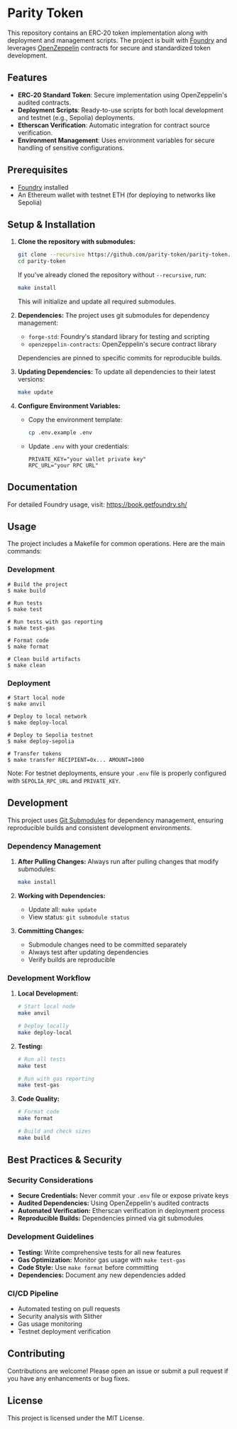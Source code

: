 # Parity Token

This repository contains an ERC‑20 token implementation along with deployment and management scripts. The project is built with [Foundry](https://book.getfoundry.sh/) and leverages [OpenZeppelin](https://openzeppelin.com/) contracts for secure and standardized token development.

## Features

- **ERC‑20 Standard Token**: Secure implementation using OpenZeppelin's audited contracts.
- **Deployment Scripts**: Ready-to-use scripts for both local development and testnet (e.g., Sepolia) deployments.
- **Etherscan Verification**: Automatic integration for contract source verification.
- **Environment Management**: Uses environment variables for secure handling of sensitive configurations.

## Prerequisites

- [Foundry](https://book.getfoundry.sh/getting-started/installation.html) installed
- An Ethereum wallet with testnet ETH (for deploying to networks like Sepolia)

## Setup & Installation

1. **Clone the repository with submodules:**

   ```bash
   git clone --recursive https://github.com/parity-token/parity-token.git
   cd parity-token
   ```

   If you've already cloned the repository without `--recursive`, run:
   ```bash
   make install
   ```
   This will initialize and update all required submodules.

2. **Dependencies:**
   The project uses git submodules for dependency management:
   - `forge-std`: Foundry's standard library for testing and scripting
   - `openzeppelin-contracts`: OpenZeppelin's secure contract library

   Dependencies are pinned to specific commits for reproducible builds.

3. **Updating Dependencies:**
   To update all dependencies to their latest versions:
   ```bash
   make update
   ```

3. **Configure Environment Variables:**
   - Copy the environment template:
     ```bash
     cp .env.example .env
     ```
   - Update `.env` with your credentials:
     ```
     PRIVATE_KEY="your wallet private key"
     RPC_URL="your RPC URL"
     ```

## Documentation

For detailed Foundry usage, visit: https://book.getfoundry.sh/

## Usage

The project includes a Makefile for common operations. Here are the main commands:

### Development

```shell
# Build the project
$ make build

# Run tests
$ make test

# Run tests with gas reporting
$ make test-gas

# Format code
$ make format

# Clean build artifacts
$ make clean
```

### Deployment

```shell
# Start local node
$ make anvil

# Deploy to local network
$ make deploy-local

# Deploy to Sepolia testnet
$ make deploy-sepolia

# Transfer tokens
$ make transfer RECIPIENT=0x... AMOUNT=1000
```

Note: For testnet deployments, ensure your `.env` file is properly configured with `SEPOLIA_RPC_URL` and `PRIVATE_KEY`.

## Development

This project uses [Git Submodules](https://git-scm.com/book/en/v2/Git-Tools-Submodules) for dependency management, ensuring reproducible builds and consistent development environments.

### Dependency Management

1. **After Pulling Changes:**
   Always run after pulling changes that modify submodules:
   ```bash
   make install
   ```

2. **Working with Dependencies:**
   - Update all: `make update`
   - View status: `git submodule status`

3. **Committing Changes:**
   - Submodule changes need to be committed separately
   - Always test after updating dependencies
   - Verify builds are reproducible

### Development Workflow

1. **Local Development:**
   ```bash
   # Start local node
   make anvil
   
   # Deploy locally
   make deploy-local
   ```

2. **Testing:**
   ```bash
   # Run all tests
   make test
   
   # Run with gas reporting
   make test-gas
   ```

3. **Code Quality:**
   ```bash
   # Format code
   make format
   
   # Build and check sizes
   make build
   ```

## Best Practices & Security

### Security Considerations
- **Secure Credentials:** Never commit your `.env` file or expose private keys
- **Audited Dependencies:** Using OpenZeppelin's audited contracts
- **Automated Verification:** Etherscan verification in deployment process
- **Reproducible Builds:** Dependencies pinned via git submodules

### Development Guidelines
- **Testing:** Write comprehensive tests for all new features
- **Gas Optimization:** Monitor gas usage with `make test-gas`
- **Code Style:** Use `make format` before committing
- **Dependencies:** Document any new dependencies added

### CI/CD Pipeline
- Automated testing on pull requests
- Security analysis with Slither
- Gas usage monitoring
- Testnet deployment verification

## Contributing

Contributions are welcome! Please open an issue or submit a pull request if you have any enhancements or bug fixes.

## License

This project is licensed under the MIT License.
